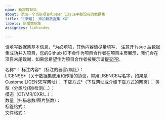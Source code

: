```yaml
---
name: 新增数据集
about: 添加一个当前项目和open Issue中都没有的数据集
title: "[新增]　添加新数据集 XX"
labels: 新增数据集
assignees: linhandev

---
```


请填写数据集基本信息，*为必填项，其他内容请尽量填写．
注意开 Issue 后数据集成功并入项目，您的Github ID不会作为项目合作者在项目主页展示，我们会在项目末尾致谢．如果您希望作为项目合作者被展示请[提交PR](https://github.com/linhandev/dataset/pulls)．

名称*：
标注内容*（标注的器官/病灶）：	
LICENSE*（关于数据集使用和传播的协议，常用LISENCE写名字，如果是Custome LICENSE写网址）：
下载方式*（下载网址或介绍下载方式的网页）：
类型（分类/分割/检测/...）：	
模态（CT/MR/CXR/...）：	
数量（扫描总数/图片张数）：	
标签格式：	
文件格式：
